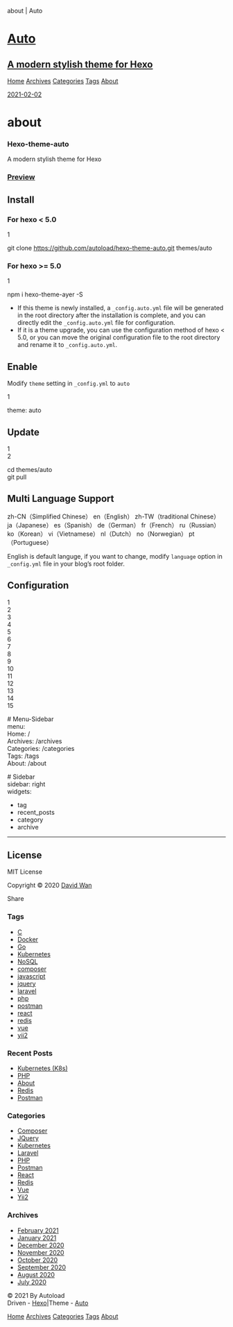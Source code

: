  about | Auto    

[Auto](/)
=========

[A modern stylish theme for Hexo](/)
------------------------------------

[Home](/) [Archives](/archives) [Categories](/categories) [Tags](/tags) [About](/about)

[2021-02-02](/about/index.html)

about
=====

### Hexo-theme-auto

A modern stylish theme for Hexo

### [](#Preview "Preview")[Preview](https://autoload.github.io/)

[](#Install "Install")Install
-----------------------------

### [](#For-hexo-lt-5-0 "For hexo < 5.0")For hexo < 5.0

1  

git clone https://github.com/autoload/hexo-theme-auto.git themes/auto  

### [](#For-hexo-gt-5-0 "For hexo >= 5.0")For hexo >= 5.0

1  

npm i hexo-theme-ayer -S  

*   If this theme is newly installed, a `_config.auto.yml` file will be generated in the root directory after the installation is complete, and you can directly edit the `_config.auto.yml` file for configuration.
*   If it is a theme upgrade, you can use the configuration method of hexo < 5.0, or you can move the original configuration file to the root directory and rename it to `_config.auto.yml`.

[](#Enable "Enable")Enable
--------------------------

Modify `theme` setting in `_config.yml` to `auto`

1  

theme: auto  

[](#Update "Update")Update
--------------------------

1  
2  

cd themes/auto  
git pull  

[](#Multi-Language-Support "Multi Language Support")Multi Language Support
--------------------------------------------------------------------------

zh-CN（Simplified Chinese） en（English） zh-TW（traditional Chinese） ja（Japanese） es（Spanish） de（German） fr（French） ru（Russian） ko（Korean） vi（Vietnamese） nl（Dutch） no（Norwegian） pt（Portuguese）

English is default languge, if you want to change, modify `language` option in `_config.yml` file in your blog’s root folder.

[](#Configuration "Configuration")Configuration
-----------------------------------------------

1  
2  
3  
4  
5  
6  
7  
8  
9  
10  
11  
12  
13  
14  
15  

\# Menu-Sidebar  
menu:  
 Home: /  
 Archives: /archives  
 Categories: /categories  
 Tags: /tags  
 About: /about  
  
\# Sidebar  
sidebar: right  
widgets:  
- tag  
- recent_posts  
- category  
- archive  

* * *

  

[](#License "License")License
-----------------------------

MIT License

Copyright © 2020 [David Wan](http://autoload.github.io/)

Share

### Tags

*   [C](/tags/C/)
*   [Docker](/tags/Docker/)
*   [Go](/tags/Go/)
*   [Kubernetes](/tags/Kubernetes/)
*   [NoSQL](/tags/NoSQL/)
*   [composer](/tags/composer/)
*   [javascript](/tags/javascript/)
*   [jquery](/tags/jquery/)
*   [laravel](/tags/laravel/)
*   [php](/tags/php/)
*   [postman](/tags/postman/)
*   [react](/tags/react/)
*   [redis](/tags/redis/)
*   [vue](/tags/vue/)
*   [yii2](/tags/yii2/)

### Recent Posts

*   [Kubernetes (K8s)](/2021/02/12/kubernetes/)
*   [PHP](/2021/02/11/php/)
*   [About](/2021/02/02/about/)
*   [Redis](/2021/01/12/redis/)
*   [Postman](/2021/01/11/postman/)

### Categories

*   [Composer](/categories/Composer/)
*   [JQuery](/categories/JQuery/)
*   [Kubernetes](/categories/Kubernetes/)
*   [Laravel](/categories/Laravel/)
*   [PHP](/categories/PHP/)
*   [Postman](/categories/Postman/)
*   [React](/categories/React/)
*   [Redis](/categories/Redis/)
*   [Vue](/categories/Vue/)
*   [Yii2](/categories/Yii2/)

### Archives

*   [February 2021](/archives/2021/02/)
*   [January 2021](/archives/2021/01/)
*   [December 2020](/archives/2020/12/)
*   [November 2020](/archives/2020/11/)
*   [October 2020](/archives/2020/10/)
*   [September 2020](/archives/2020/09/)
*   [August 2020](/archives/2020/08/)
*   [July 2020](/archives/2020/07/)

© 2021 By Autoload  
Driven - [Hexo](https://hexo.io/)|Theme - [Auto](https://github.com/autoload/hexo-theme-auto)

[Home](/) [Archives](/archives) [Categories](/categories) [Tags](/tags) [About](/about)